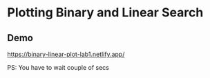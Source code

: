 # Plotting Binary and Linear Search

## Demo

<https://binary-linear-plot-lab1.netlify.app/>

PS: You have to wait couple of secs
